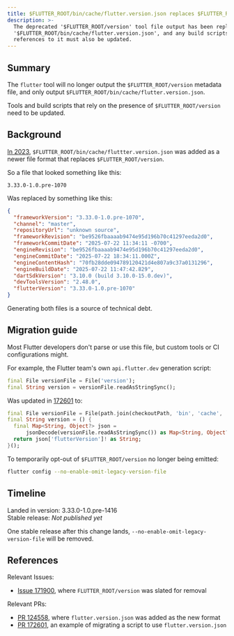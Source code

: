 ```yaml
---
title: $FLUTTER_ROOT/bin/cache/flutter.version.json replaces $FLUTTER_ROOT/version
description: >-
  The deprecated '$FLUTTER_ROOT/version' tool file output has been replaced by
  '$FLUTTER_ROOT/bin/cache/flutter.version.json', and any build scripts or
  references to it must also be updated.
---
```


## Summary

The `flutter` tool will no longer
output the `$FLUTTER_ROOT/version` metadata file, and
only output `$FLUTTER_ROOT/bin/cache/flutter.version.json`.

Tools and build scripts that rely on the presence of `$FLUTTER_ROOT/version`
need to be updated.

## Background

[In 2023][PR 124558], `$FLUTTER_ROOT/bin/cache/fluttter.version.json` was added
as a newer file format that replaces `$FLUTTER_ROOT/version`.

So a file that looked something like this:

```plaintext title="version"
3.33.0-1.0.pre-1070
```

Was replaced by something like this:

```json title="flutter.version.json"
{
  "frameworkVersion": "3.33.0-1.0.pre-1070",
  "channel": "master",
  "repositoryUrl": "unknown source",
  "frameworkRevision": "be9526fbaaaab9474e95d196b70c41297eeda2d0",
  "frameworkCommitDate": "2025-07-22 11:34:11 -0700",
  "engineRevision": "be9526fbaaaab9474e95d196b70c41297eeda2d0",
  "engineCommitDate": "2025-07-22 18:34:11.000Z",
  "engineContentHash": "70fb28dde094789120421d4e807a9c37a0131296",
  "engineBuildDate": "2025-07-22 11:47:42.829",
  "dartSdkVersion": "3.10.0 (build 3.10.0-15.0.dev)",
  "devToolsVersion": "2.48.0",
  "flutterVersion": "3.33.0-1.0.pre-1070"
}
```

Generating both files is a source of technical debt.

## Migration guide

Most Flutter developers don't parse or use this file, but
custom tools or CI configurations might.

For example, the Flutter team's own `api.flutter.dev` generation script:

```dart title="post_processe_docs.dart"
final File versionFile = File('version');
final String version = versionFile.readAsStringSync();
```

Was updated in [172601][PR 172601] to:

```dart
final File versionFile = File(path.join(checkoutPath, 'bin', 'cache', 'flutter.version.json'));
final String version = () {
  final Map<String, Object?> json =
      jsonDecode(versionFile.readAsStringSync()) as Map<String, Object?>;
  return json['flutterVersion']! as String;
}();
```

To temporarily opt-out of `$FLUTTER_ROOT/version` no longer being emitted:

```sh
flutter config --no-enable-omit-legacy-version-file
```

## Timeline

Landed in version: 3.33.0-1.0.pre-1416<br>
Stable release: _Not published yet_

One stable release after this change lands,
`--no-enable-omit-legacy-version-file` will be removed.

## References

Relevant Issues:

- [Issue 171900][], where `FLUTTER_ROOT/version` was slated for removal

Relevant PRs:

- [PR 124558][], where `flutter.version.json` was added as the new format
- [PR 172601][], an example of migrating a script to use `flutter.version.json`

[Issue 171900]: {{site.repo.flutter}}/issues/171900
[PR 124558]: {{site.repo.flutter}}/pull/124558
[PR 172601]: {{site.repo.flutter}}/pull/172601
